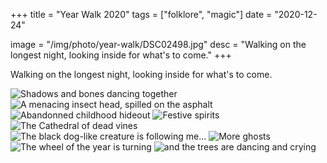 +++
title = "Year Walk 2020"
tags = ["folklore", "magic"]
date = "2020-12-24"

image = "/img/photo/year-walk/DSC02498.jpg"
desc = "Walking on the longest night, looking inside for what's to come."
+++

Walking on the longest night, looking inside for what's to come.

![Shadows and bones dancing together](/img/photo/year-walk/DSC02479.jpg "Shadows and bones dancing together")
![A menacing insect head, spilled on the asphalt](/img/photo/year-walk/DSC02481.jpg "A menacing insect head, spilled on the asphalt")
![Abandonned childhood hideout](/img/photo/year-walk/DSC02482.jpg "Abandonned childhood hideout")
![Festive spirits](/img/photo/year-walk/DSC02484.jpg "Festive spirits")
![The Cathedral of dead vines](/img/photo/year-walk/DSC02489.jpg "The Cathedral of dead vines")
![The black dog-like creature is following me...](/img/photo/year-walk/DSC02491.jpg "The black dog-like creature is following me...")
![More ghosts](/img/photo/year-walk/DSC02494.jpg "More ghosts")
![The wheel of the year is turning](/img/photo/year-walk/DSC02496.jpg "The wheel of the year is turning")
![and the trees are dancing and crying](/img/photo/year-walk/DSC02498.jpg "and the trees are dancing and crying")
